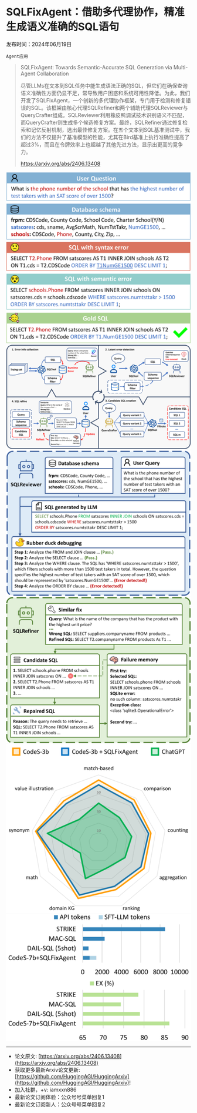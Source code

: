 # SQLFixAgent：借助多代理协作，精准生成语义准确的SQL语句
发布时间：2024年06月19日

`Agent应用`
> SQLFixAgent: Towards Semantic-Accurate SQL Generation via Multi-Agent Collaboration
>
> 尽管LLMs在文本到SQL任务中能生成语法正确的SQL，但它们在确保查询语义准确性方面仍显不足，常导致用户困惑和系统可用性降低。为此，我们开发了SQLFixAgent，一个创新的多代理协作框架，专门用于检测和修复错误的SQL。该框架由核心代理SQLRefiner和两个辅助代理SQLReviewer与QueryCrafter组成。SQLReviewer利用橡皮鸭调试技术识别语义不匹配，而QueryCrafter则生成多个候选修复方案。最终，SQLRefiner通过修复检索和记忆反射机制，选出最佳修复方案。在五个文本到SQL基准测试中，我们的方法不仅提升了基准模型的性能，尤其在Bird基准上执行准确性提高了超过3%，而且在令牌效率上也超越了其他先进方法，显示出更高的竞争力。
>
> https://arxiv.org/abs/2406.13408

![](https://raw.githubusercontent.com/HuggingAGI/HuggingArxiv/main/paper_images/2406.13408/x1.png)
![](https://raw.githubusercontent.com/HuggingAGI/HuggingArxiv/main/paper_images/2406.13408/x2.png)
![](https://raw.githubusercontent.com/HuggingAGI/HuggingArxiv/main/paper_images/2406.13408/x3.png)
![](https://raw.githubusercontent.com/HuggingAGI/HuggingArxiv/main/paper_images/2406.13408/x4.png)
![](https://raw.githubusercontent.com/HuggingAGI/HuggingArxiv/main/paper_images/2406.13408/x5.png)
![](https://raw.githubusercontent.com/HuggingAGI/HuggingArxiv/main/paper_images/2406.13408/x6.png)

<hr />

- 论文原文: [https://arxiv.org/abs/2406.13408](https://arxiv.org/abs/2406.13408)
- 获取更多最新Arxiv论文更新: [https://github.com/HuggingAGI/HuggingArxiv](https://github.com/HuggingAGI/HuggingArxiv)!
- 加入社群，+v: iamxxn886
- 最新论文订阅体验：公众号号菜单回复1
- 最新论文订阅新人：公众号号菜单回复2